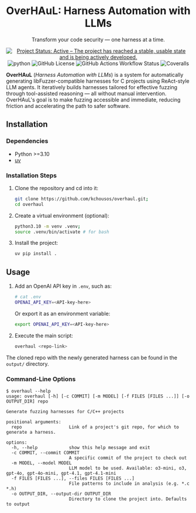 <h1 align="center">OverHAuL: Harness Automation with LLMs</h1>

<div align="center">

Transform your code security — one harness at a time.

<p>
<a href="https://www.repostatus.org/#active"><img src="https://www.repostatus.org/badges/latest/active.svg" alt="Project Status: Active – The project has reached a stable, usable state and is being actively developed." /></a>
<img
src="https://img.shields.io/badge/Python-%3E%3D%0A3.10-3776AB.svg?logo=python&amp;logoColor=white"
alt="python" /> <img
src="https://img.shields.io/github/license/kchousos/overhaul"
alt="GitHub License" /> <img
src="https://img.shields.io/github/actions/workflow/status/kchousos/overhaul/tests.yml?label=tests"
alt="GitHub Actions Workflow Status" /> <img
src="https://img.shields.io/coverallsCoverage/github/kchousos/OverHAuL?branch=master"
alt="Coveralls" />
<!-- <a href="https://docs.astral.sh/ruff/"> -->
<!-- <img src="https://img.shields.io/badge/code%20formatter-ruff-d7ff64" -->
<!-- alt="code formatter: ruff" /></a>  -->
<!-- <a href="http://mypy-lang.org/"><img -->
<!-- src="https://img.shields.io/badge/type%20check-mypy-blue" -->
<!-- alt="type check: mypy" /></a> -->
</p>

</div>

**OverHAuL** (*Harness Automation with LLMs*) is a system for automatically generating libFuzzer-compatible harnesses for C projects using ReAct-style LLM agents. It iteratively builds harnesses tailored for effective fuzzing through tool-assisted reasoning — all without manual intervention. OverHAuL's goal is to make fuzzing accessible and immediate, reducing friction and accelerating the path to safer software.

## Installation

### Dependencies

- Python >=3.10
- [uv](https://docs.astral.sh/uv/)

### Installation Steps

1. Clone the repository and cd into it:

    ```bash
    git clone https://github.com/kchousos/overhaul.git;
    cd overhaul
    ```

2. Create a virtual environment (optional):

    ```bash
    python3.10 -m venv .venv;
    source .venv/bin/activate # for bash
    ```

3. Install the project:

    ```bash
    uv pip install .
    ```

## Usage

1. Add an OpenAI API key in `.env`, such as:

    ```bash
    # cat .env
    OPENAI_API_KEY=<API-key-here>
    ```
    
    Or export it as an environment variable:

    ```bash
    export OPENAI_API_KEY=<API-key-here>
    ```

2. Execute the main script:

    ```bash
    overhaul <repo-link>
    ```

The cloned repo with the newly generated harness can be found in the `output/` directory.

### Command-Line Options

```
$ overhaul --help
usage: overhaul [-h] [-c COMMIT] [-m MODEL] [-f FILES [FILES ...]] [-o OUTPUT_DIR] repo

Generate fuzzing harnesses for C/C++ projects

positional arguments:
  repo                  Link of a project's git repo, for which to generate a harness.

options:
  -h, --help            show this help message and exit
  -c COMMIT, --commit COMMIT
                        A specific commit of the project to check out
  -m MODEL, --model MODEL
                        LLM model to be used. Available: o3-mini, o3, gpt-4o, gpt-4o-mini, gpt-4.1, gpt-4.1-mini
  -f FILES [FILES ...], --files FILES [FILES ...]
                        File patterns to include in analysis (e.g. *.c *.h)
  -o OUTPUT_DIR, --output-dir OUTPUT_DIR
                        Directory to clone the project into. Defaults to output
```

